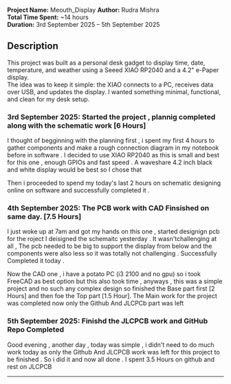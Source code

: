 **Project Name:** Meouth_Display
**Author:** Rudra Mishra  
**Total Time Spent:** ~14 hours  
**Duration:** 3rd September 2025 – 5th September 2025  

## Description  
This project was built as a personal desk gadget to display time, date, temperature, and weather using a Seeed XIAO RP2040 and a 4.2" e-Paper display.  
The idea was to keep it simple: the XIAO connects to a PC, receives data over USB, and updates the display. I wanted something minimal, functional, and clean for my desk setup.  


### 3rd September 2025: Started the project , plannig completed along with the schematic work [6 Hours]

I thought of begginning with the planning first , i spent my first 4 hours to gather components and make a rough connection diagram in my notebook before in software . I decided to use XIAO RP2040 as this is small and best for this one , enough GPIOs and fast speed . A waveshare 4.2 inch black and white display would be best so I chose that

Then i proceeded to spend my today's last 2 hours on schematic designing online on software and successfully completed it . 


### 4th September 2025: The PCB work with CAD Finsished on same day.  [7.5 Hours]

I just woke up at 7am and got my hands on this one , started designign pcb for the roject I deisigned the schemaitc yesterday . It wasn'tchallenging at all , The pcb needed to be big to support the display from below and the components were also less so it was totally not challenging . Successfully Completed it today .

Now the CAD one , i have a potato PC (i3 2100 and no gpu) so i took FreeCAD as best option but this also took time , anyways , this was a simple project and no such any complex design so finished the Base part first [2 Hours] and then foe the Top part [1.5 Hour]. The Main work for the project was completed now only the Github And JLCPCb part was left 

### 5th September 2025: Finishd the JLCPCB work and GitHub Repo Completed 

Good evening , another day , today was simple , i didn't need to do much work today as only the Github And JLCPCB work was left for this project to be finished . So i did it and now all done . I spent 3.5 Hours on github and rest on JLCPCB
 
---
